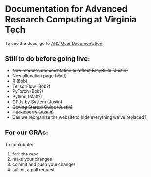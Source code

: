 # Documentation for Advanced Research Computing at Virginia Tech

To see the docs, go to [ARC User Documentation](https://arc-rtd.readthedocs.io/en/latest/index.html).

## Still to do before going live:

* ~~New modules documentation to reflect EasyBuild (Justin)~~
* New allocation page (Matt)
* R (Bob)
* TensorFlow (Bob?)
* PyTorch (Bob?)
* Python (Matt?)
* ~~GPUs by System (Justin)~~
* ~~Getting Started Guide (Justin)~~
* ~~Huckleberry (Justin)~~
* Can we reorganize the website to hide everything we've replaced?

## For our GRAs:

To contribute:

1. fork the repo 
2. make your changes
3. commit and push your changes
4. submit a pull request
